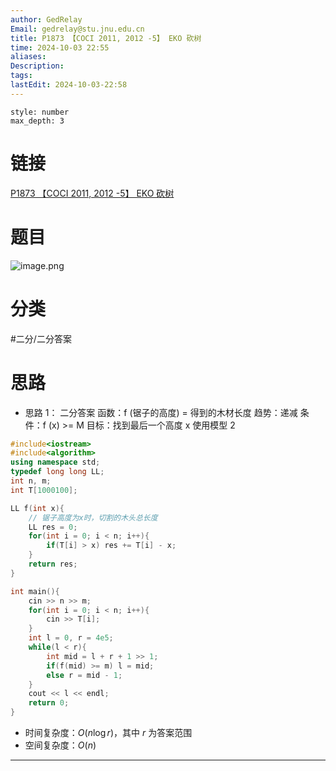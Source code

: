 ```yaml
---
author: GedRelay
Email: gedrelay@stu.jnu.edu.cn
title: P1873 【COCI 2011, 2012 -5】 EKO 砍树
time: 2024-10-03 22:55
aliases: 
Description: 
tags: 
lastEdit: 2024-10-03-22:58
---
```


```toc
style: number
max_depth: 3
```

# 链接
[P1873 【COCI 2011, 2012 -5】 EKO 砍树](https://www.luogu.com.cn/problem/P1873) 

# 题目
![image.png](https://ged-pic-bed.oss-cn-guangzhou.aliyuncs.com/img/202410032255566.png)


# 分类
#二分/二分答案 

# 思路
- 思路 1：
二分答案
函数：f (锯子的高度) = 得到的木材长度
趋势：递减
条件：f (x) >= M
目标：找到最后一个高度 x
使用模型 2


```cpp
#include<iostream>
#include<algorithm>
using namespace std;
typedef long long LL;
int n, m;
int T[1000100];

LL f(int x){
    // 锯子高度为x时，切割的木头总长度
    LL res = 0;
    for(int i = 0; i < n; i++){
        if(T[i] > x) res += T[i] - x;
    }
    return res;
}

int main(){
    cin >> n >> m;
    for(int i = 0; i < n; i++){
        cin >> T[i];
    }
    int l = 0, r = 4e5;
    while(l < r){
        int mid = l + r + 1 >> 1;
        if(f(mid) >= m) l = mid;
        else r = mid - 1;
    }
    cout << l << endl;
    return 0;
}
```


- 时间复杂度：${O\left( n\log r \right)  }$，其中 ${r }$ 为答案范围
- 空间复杂度：${O\left( n \right)  }$ 


---

